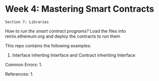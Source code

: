 # Week 4: Mastering Smart Contracts
    Section 7: Libraries

*How to run the smart contract programs?*
Load the files into remix.ethereum.org and deploy the contracts to run them

This repo contains the following examples:

1. Interface inherting Interface and Contract inheriting Interface


Common Errors:
1.

References:
1.
